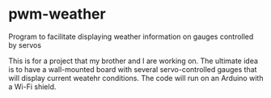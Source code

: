 # pwm-weather
Program to facilitate displaying weather information on gauges controlled by servos

This is for a project that my brother and I are working on. The ultimate idea is to have a wall-mounted board with several servo-controlled gauges that will display current weatehr conditions. The code will run on an Arduino with a Wi-Fi shield.
